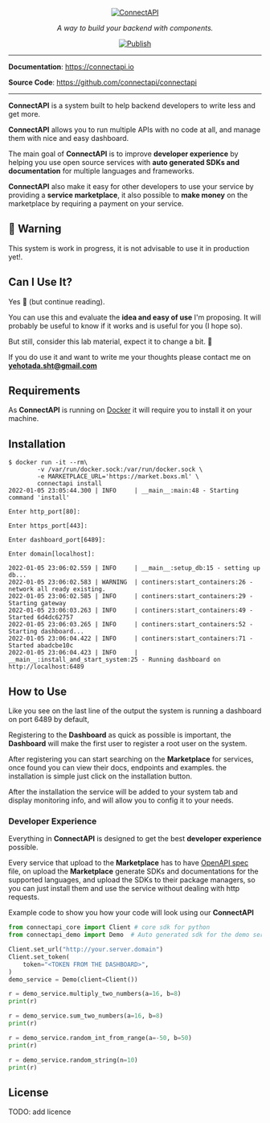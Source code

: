 <p align="center">
  <a href="https://connectapi.io"><img src="https://blogs.mulesoft.com/wp-content/uploads/api-connect-devices-300x214.png" alt="ConnectAPI"></a>
</p>
<p align="center">
    <em>A way to build your backend with components.</em>
</p>
<p align="center">
<a href="https://github.com/tiangolo/asyncer/actions?query=workflow%3APublish" target="_blank">
    <img src="https://github.com/tiangolo/asyncer/workflows/Publish/badge.svg" alt="Publish">
</a>
</p>

---

**Documentation**: <a href="https://connectapi.io" target="_blank">https://connectapi.io</a>

**Source Code**: <a href="https://github.com/connectapi/connectapi" target="_blank">https://github.com/connectapi/connectapi</a>

---

**ConnectAPI** is a system built to help backend developers to write less and get more.

**ConnectAPI** allows you to run multiple APIs with no code at all, and manage them with nice and easy dashboard.

The main goal of **ConnectAPI** is to improve **developer experience** by helping you use open source services with **auto generated SDKs and documentation** for multiple languages and frameworks.

**ConnectAPI** also make it easy for other developers to use your service by providing a **service marketplace**, it also possible to **make money** on the marketplace by requiring a payment on your service.

## 🚨 Warning

This system is work in progress, it is not advisable to use it in production yet!.

## Can I Use It?

Yes 🎉 (but continue reading).

You can use this and evaluate the **idea and easy of use** I'm proposing. It will probably be useful to know if it works and is useful for you (I hope so).

But still, consider this lab material, expect it to change a bit. 🧪

If you do use it and want to write me your thoughts please contact me on **yehotada.sht@gmail.com**
## Requirements

As **ConnectAPI** is running on [Docker](https://www.docker.com/) it will require you to install it on your machine.

## Installation

<div class="termy">

```console
$ docker run -it --rm\
        -v /var/run/docker.sock:/var/run/docker.sock \
        -e MARKETPLACE_URL='https://market.boxs.ml' \
        connectapi install
2022-01-05 23:05:44.300 | INFO     | __main__:main:48 - Starting command 'install'

Enter http_port[80]:

Enter https_port[443]:

Enter dashboard_port[6489]:

Enter domain[localhost]: 

2022-01-05 23:06:02.559 | INFO     | __main__:setup_db:15 - setting up db...
2022-01-05 23:06:02.583 | WARNING  | continers:start_containers:26 - network all ready existing.
2022-01-05 23:06:02.585 | INFO     | continers:start_containers:29 - Starting gateway
2022-01-05 23:06:03.263 | INFO     | continers:start_containers:49 - Started 6d4dc62757
2022-01-05 23:06:03.265 | INFO     | continers:start_containers:52 - Starting dashboard...
2022-01-05 23:06:04.422 | INFO     | continers:start_containers:71 - Started abadcbe10c
2022-01-05 23:06:04.423 | INFO     | __main__:install_and_start_system:25 - Running dashboard on http://localhost:6489
```

</div>

## How to Use

Like you see on the last line of the output the system is running a dashboard on port 6489 by default,

Registering to the **Dashboard** as quick as possible is important, the **Dashboard** will make the first user to register a root user on the system.

After registering you can start searching on the **Marketplace** for services, once found you can view their docs, endpoints and examples. the installation is simple just click on the installation button.

After the installation the service will be added to your system tab and display monitoring info, and will allow you to config it to your needs.

### Developer Experience

Everything in **ConnectAPI** is designed to get the best **developer experience** possible.

Every service that upload to the **Marketplace** has to have [OpenAPI spec](https://www.openapis.org) file, on upload the **Marketplace** generate SDKs and documentations for the supported languages, and upload the SDKs to their package managers, so you can just install them and use the service without dealing with http requests.

Example code to show you how your code will look using our **ConnectAPI**
```python
from connectapi_core import Client # core sdk for python
from connectapi_demo import Demo  # Auto generated sdk for the demo service

Client.set_url("http://your.server.domain")
Client.set_token(
    token="<TOKEN FROM THE DASHBOARD>",
)
demo_service = Demo(client=Client())

r = demo_service.multiply_two_numbers(a=16, b=8)
print(r)

r = demo_service.sum_two_numbers(a=16, b=8)
print(r)

r = demo_service.random_int_from_range(a=-50, b=50)
print(r)

r = demo_service.random_string(n=10)
print(r)
```
## License
TODO: add licence
